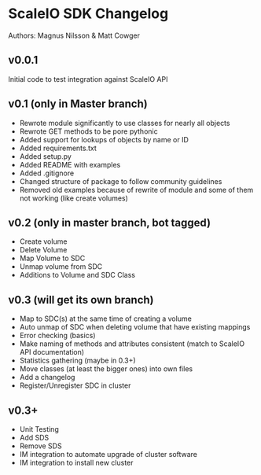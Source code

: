 # ScaleIO SDK Changelog

Authors: Magnus Nilsson & Matt Cowger

## v0.0.1
Initial code to test integration against ScaleIO API

## v0.1 (only in Master branch)
* Rewrote module significantly to use classes for nearly all objects
* Rewrote GET methods to be pore pythonic
* Added support for lookups of objects by name or ID
* Added requirements.txt
* Added setup.py
* Added README with examples
* Added .gitignore
* Changed structure of package to follow community guidelines
* Removed old examples because of rewrite of module and some of them not working (like create volumes)

## v0.2 (only in master branch, bot tagged)
* Create volume
* Delete Volume
* Map Volume to SDC
* Unmap volume from SDC
* Additions to Volume and SDC Class


## v0.3 (will get its own branch)
* Map to SDC(s) at the same time of creating a volume
* Auto unmap of SDC when deleting volume that have existing mappings
* Error checking (basics)
* Make naming of methods and attributes consistent (match to ScaleIO API documentation)
* Statistics gathering (maybe in 0.3+)
* Move classes (at least the bigger ones) into own files
* Add a changelog
* Register/Unregister SDC in cluster


## v0.3+
* Unit Testing
* Add SDS
* Remove SDS
* IM integration to automate upgrade of cluster software
* IM integration to install new cluster

